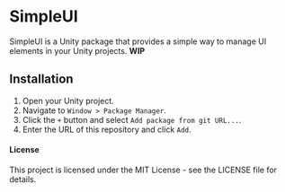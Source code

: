 # SimpleUI

SimpleUI is a Unity package that provides a simple way to manage UI elements in your Unity projects. 
**WIP**

## Installation

1. Open your Unity project.
2. Navigate to `Window > Package Manager`.
3. Click the `+` button and select `Add package from git URL...`.
4. Enter the URL of this repository and click `Add`.

#### License
This project is licensed under the MIT License - see the LICENSE file for details.
